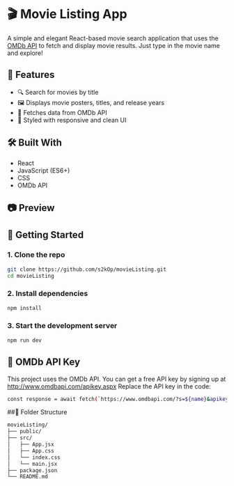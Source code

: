 # 🎬 Movie Listing App

A simple and elegant React-based movie search application that uses the [OMDb API](https://www.omdbapi.com/) to fetch and display movie results. Just type in the movie name and explore!

## 🚀 Features

- 🔍 Search for movies by title
- 🖼️ Displays movie posters, titles, and release years
- 📡 Fetches data from OMDb API
- 🎨 Styled with responsive and clean UI

## 🛠️ Built With

- React
- JavaScript (ES6+)
- CSS
- OMDb API

## 📷 Preview

 

## 🔧 Getting Started

### 1. Clone the repo

```bash
git clone https://github.com/s2kOp/movieListing.git
cd movieListing
```

### 2. Install dependencies

```bash
npm install
```

### 3. Start the development server

```bash
npm run dev
```

## 🔑 OMDb API Key

This project uses the OMDb API. You can get a free API key by signing up at http://www.omdbapi.com/apikey.aspx
Replace the API key in the code:
```bash
const response = await fetch(`https://www.omdbapi.com/?s=${name}&apikey=YOUR_API_KEY`);
```

##📁 Folder Structure
```bash
movieListing/
├── public/
├── src/
│   ├── App.jsx
│   ├── App.css
│   └── index.css
│   └── main.jsx
├── package.json
└── README.md
```
